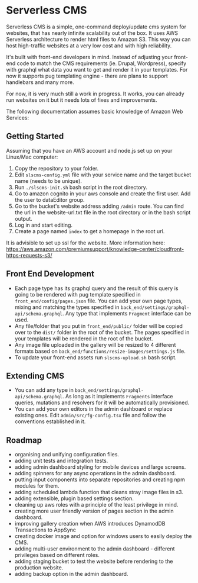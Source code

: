 # Serverless CMS
Serverless CMS is a simple, one-command deploy/update cms system for websites, that has nearly infinite scalability out of the box. It uses AWS Serverless architecture to render html files to Amazon S3. This way you can host high-traffic websites at a very low cost and with high reliability. 

It's built with front-end developers in mind. Instead of adjusting your front-end code to match the CMS requirements (ie. Drupal, Wordpress), specify with graphql what data you want to get and render it in your templates. For now it supports pug templating engine - there are plans to support handlebars and many more. 

For now, it is very much still a work in progress. It works, you can already run websites on it but it needs lots of fixes and improvements.

The following documentation assumes basic knowledge of Amazon Web Services:


## Getting Started
Assuming that you have an AWS account and node.js set up on your Linux/Mac computer:

1. Copy the repository to your folder.
2. Edit ```slscms-config.yml``` file with your service name and the target bucket name (needs to be unique).
3. Run ```./slscms-init.sh``` bash script in the root directory.
4. Go to amazon cognito in your aws console and create the first user. Add the user to dataEditor group. 
5. Go to the bucket's website address adding ```/admin``` route. You can find the url in the website-url.txt file in the root directory or in the bash script output.
6. Log in and start editing.
7. Create a page named ```index``` to get a homepage in the root url.

It is advisible to set up ssl for the website. More information here: https://aws.amazon.com/premiumsupport/knowledge-center/cloudfront-https-requests-s3/

## Front End Development
- Each page type has its graphql query and the result of this query is going to be rendered with pug template specified in ```front_end/config/pages.json``` file. You can add your own page types, mixing and matching the types specified in ```back_end/settings/graphql-api/schema.graphql```. Any type that implements ```Fragment``` interface can be used.
- Any file/folder that you put in ```front_end/public/``` folder will be copied over to the ```dist/``` folder in the root of the bucket. The pages specified in your templates will be rendered in the root of the bucket. 
- Any image file uploaded in the gallery will be resized to 4 different formats based on ```back_end/functions/resize-images/settings.js``` file.
- To update your front-end assets run ```slscms-upload.sh``` bash script. 

## Extending CMS
- You can add any type in ```back_end/settings/graphql-api/schema.graphql```. As long as it implements ```Fragments``` interface queries, mutations and resolvers for it will be automatically provisioned.
- You can add your own editors in the admin dashboard or replace existing ones. Edit ```admin/src/fg-config.tsx``` file and follow the conventions established in it. 

## Roadmap
- organising and unifying configuration files.
- adding unit tests and integration tests.
- adding admin dashboard styling for mobile devices and large screens.
- adding spinners for any async operations in the admin dashboard.
- putting input components into separate repositories and creating npm modules for them.
- adding scheduled lambda function that cleans stray image files in s3.
- adding extensible, plugin based settings section.
- cleaning up aws roles with a principle of the least privilege in mind. 
- creating more user friendly version of pages section in the admin dashboard. 
- improving gallery creation when AWS introduces DynamodDB Transactions to AppSync
- creating docker image and option for windows users to easily deploy the CMS.
- adding multi-user environment to the admin dashboard - different privileges based on different roles.
- adding staging bucket to test the website before rendering to the production website.
- adding backup option in the admin dashboard.
